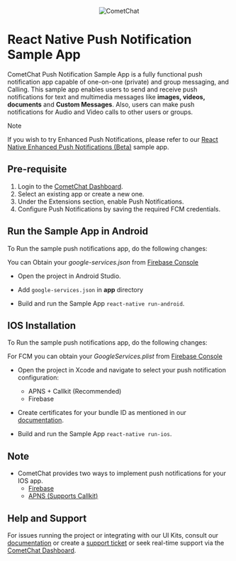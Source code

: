<p align="center">
  <img alt="CometChat" src="https://assets.cometchat.io/website/images/logos/banner.png">
</p>

# React Native Push Notification Sample App

CometChat Push Notification Sample App is a fully functional push notification app capable of one-on-one (private) and group messaging, and Calling. This sample app enables users to send and receive push notifications for text and multimedia messages like **images, videos, documents** and **Custom Messages**. Also, users can make push notifications for Audio and Video calls to other users or groups.

> [!NOTE]
> If you wish to try Enhanced Push Notifications, please refer to our [React Native Enhanced Push Notifications (Beta)](https://github.com/cometchat/cometchat-push-notification-app-react-native/tree/v4-enhanced-push-notification) sample app.

## Pre-requisite

1. Login to the <a href="https://app.cometchat.io/" target="_blank">CometChat Dashboard</a>.
2. Select an existing app or create a new one.
3. Under the Extensions section, enable Push Notifications.
4. Configure Push Notifications by saving the required FCM credentials.

## Run the Sample App in Android

 To Run the sample push notifications app, do the following changes:

   You can Obtain your  *google-services.json* from [Firebase Console](https://console.firebase.google.com/)

   - Open the project in Android Studio.
   
   - Add `google-services.json` in **app** directory

   - Build and run the Sample App `react-native run-android`.

## IOS Installation 
  
  To Run the sample push notifications app, do the following changes:
  
  For FCM you can obtain your  *GoogleServices.plist* from [Firebase Console](https://console.firebase.google.com/)
  
  - Open the project in Xcode and navigate to select your push notification configuration:
      - APNS + Callkit (Recommended)
      - Firebase
        
  - Create certificates for your bundle ID as mentioned in our [documentation](https://prodocs.cometchat.com/docs/ios-extensions-enhanced-push-notification).
    
  - Build and run the Sample App `react-native run-ios`.
  
## Note
   - CometChat provides two ways to implement push notifications for your IOS app. 
      - [Firebase](https://prodocs.cometchat.com/docs/ios-extensions-enhanced-push-notification)
      - [APNS (Supports Callkit)](https://prodocs.cometchat.com/docs/ios-extensions-enhanced-push-notification-apns)
      
## Help and Support
For issues running the project or integrating with our UI Kits, consult our [documentation](https://www.cometchat.com/docs/extensions/react-native-push-notifications) or create a [support ticket](https://help.cometchat.com/hc/en-us) or seek real-time support via the [CometChat Dashboard](https://app.cometchat.com/).

